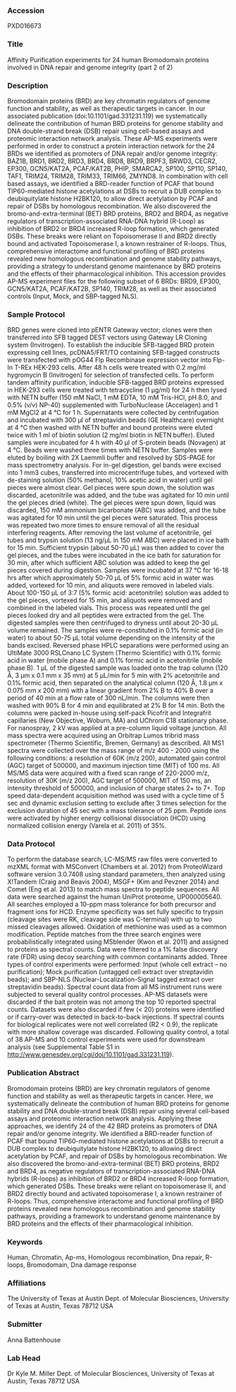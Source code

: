 ### Accession
PXD016673

### Title
Affinity Purification experiments for 24 human Bromodomain proteins involved in DNA repair and genome integrity (part 2 of 2)

### Description
Bromodomain proteins (BRD) are key chromatin regulators of genome function and stability, as well as therapeutic targets in cancer. In our associated publication (doi:10.1101/gad.331231.119) we systematically delineate the contribution of human BRD proteins for genome stability and DNA double-strand break (DSB) repair using cell-based assays and proteomic interaction network analysis. These AP-MS experiments were performed in order to construct a protein interaction network for the 24 BRDs we identified as promoters of DNA repair and/or genome integrity: BAZ1B, BRD1, BRD2, BRD3, BRD4, BRD8, BRD9, BRPF3, BRWD3, CECR2, EP300, GCN5/KAT2A, PCAF/KAT2B, PHIP, SMARCA2, SP100, SP110, SP140, TAF1, TRIM24, TRIM28, TRIM33, TRIM66, ZMYND8. In combination with cell based assays, we identified a BRD-reader function of PCAF that bound TIP60-mediated histone acetylations at DSBs to recruit a DUB complex to deubiquitylate histone H2BK120, to allow direct acetylation by PCAF and repair of DSBs by homologous recombination. We also discovered the bromo-and-extra-terminal (BET) BRD proteins, BRD2 and BRD4, as negative regulators of transcription-associated RNA-DNA hybrid (R-Loop) as inhibition of BRD2 or BRD4 increased R-loop formation, which generated DSBs. These breaks were reliant on Topoisomerase II and BRD2 directly bound and activated Topoisomerase I, a known restrainer of R-loops. Thus, comprehensive interactome and functional profiling of BRD proteins revealed new homologous recombination and genome stability pathways, providing a strategy to understand genome maintenance by BRD proteins and the effects of their pharmacological inhibition. This accession provides AP-MS experiment files for the following subset of 6 BRDs: BRD9, EP300, GCN5/KAT2A, PCAF/KAT2B, SP140, TRIM28, as well as their associated controls (Input, Mock, and SBP-tagged NLS).

### Sample Protocol
BRD genes were cloned into pENTR Gateway vector; clones were then transferred into SFB tagged DEST vectors using Gateway LR Cloning system (Invitrogen). To establish the inducible SFB-tagged BRD protein expressing cell lines, pcDNA5/FRT/TO containing SFB-tagged constructs were transfected with pOG44 Flp Recombinase expression vector into Flp-In T-REx HEK-293 cells. After 48 h cells were treated with 0.2 mg/ml hygromycin B (Invitrogen) for selection of transfected cells. To perform tandem affinity purification, inducible SFB-tagged BRD proteins expressed in HEK-293 cells were treated with tetracycline (1 μg/ml) for 24 h then lysed with NETN buffer (150 mM NaCl, 1 mM EDTA, 10 mM Tris-HCl, pH 8.0, and 0.5% (v/v) NP-40) supplemented with TurboNuclease (Accelagen) and 1 mM MgCl2 at 4 °C for 1 h.  Supernatants were collected by centrifugation and incubated with 300 μl of streptavidin beads (GE Healthcare) overnight at 4 °C then washed with NETN buffer and bound proteins were eluted twice with 1 ml of biotin solution (2 mg/ml biotin in NETN buffer). Eluted samples were incubated for 4 h with 40 μl of S-protein beads (Novagen) at 4 °C. Beads were washed three times with NETN buffer. Samples were eluted by boiling with 2X Laemmli buffer and resolved by SDS-PAGE for mass spectrometry analysis. For in-gel digestion, gel bands were excised into 1 mm3 cubes, transferred into microcentrifuge tubes, and vortexed with de-staining solution (50% methanol, 10% acetic acid in water) until gel pieces were almost clear. Gel pieces were spun down, the solution was discarded, acetonitrile was added, and the tube was agitated for 10 min until the gel pieces dried (white). The gel pieces were spun down, liquid was discarded, 150 mM ammonium bicarbonate (ABC) was added, and the tube was agitated for 10 min until the gel pieces were saturated. This process was repeated two more times to ensure removal of all the residual interfering reagents. After removing the last volume of acetonitrile, gel tubes and trypsin solution (13 ng/µL in 150 mM ABC) were placed in ice bath for 15 min. Sufficient trypsin (about 50-70 µL) was then added to cover the gel pieces, and the tubes were incubated in the ice bath for saturation for 30 min, after which sufficient ABC solution was added to keep the gel pieces covered during digestion. Samples were incubated at 37 °C for 16-18 hrs after which approximately 50-70 µL of 5% formic acid in water was added, vortexed for 10 min, and aliquots were removed in labeled vials. About 100-150 µL of 3:7 (5% formic acid: acetonitrile) solution was added to the gel pieces, vortexed for 15 min, and aliquots were removed and combined in the labeled vials. This process was repeated until the gel pieces looked dry and all peptides were extracted from the gel. The digested samples were then centrifuged to dryness until about 20-30 µL volume remained. The samples were re-constituted in 0.1% formic acid (in water) to about 50-75 µL total volume depending on the intensity of the bands excised. Reversed phase HPLC separations were performed using an UltiMate 3000 RSLCnano LC System (Thermo Scientific) with 0.1% formic acid in water (mobile phase A) and 0.1% formic acid in acetonitrile (mobile phase B). 1 µL of the digested sample was loaded onto the trap column (120 Å, 3 µm x 0.1 mm x 35 mm) at 5 µL/min for 5 min with 2% acetonitrile and 0.1% formic acid, then separated on the analytical column (120 Å, 1.8 µm x 0.075 mm x 200 mm) with a linear gradient from 2% B to 40% B over a period of 40 min at a flow rate of 300 nL/min. The columns were then washed with 90% B for 4 min and equilibrated at 2% B for 14 min. Both the columns were packed in-house using self-pack Picofrit and Integrafrit capillaries (New Objective, Woburn, MA) and UChrom C18 stationary phase. For nanospray, 2 kV was applied at a pre-column liquid voltage junction. All mass spectra were acquired using an Orbitrap Lumos tribrid mass spectrometer (Thermo Scientific, Bremen, Germany) as described. All MS1 spectra were collected over the mass range of m/z 400 - 2000 using the following conditions: a resolution of 60K (m/z 200), automated gain control (AGC) target of 500000, and maximum injection time (MIT) of 100 ms. All MS/MS data were acquired with a fixed scan range of 220-2000 m/z, resolution of 30K (m/z 200), AGC target of 500000, MIT of 150 ms, an intensity threshold of 500000, and inclusion of charge states 2+ to 7+. Top speed data-dependent acquisition method was used with a cycle time of 5 sec and dynamic exclusion setting to exclude after 3 times selection for the exclusion duration of 45 sec with a mass tolerance of 25 ppm.  Peptide ions were activated by higher energy collisional dissociation (HCD) using normalized collision energy (Varela et al. 2011) of 35%.

### Data Protocol
To perform the database search, LC-MS/MS raw files were converted to mzXML format with MSConvert (Chambers et al. 2012) from ProteoWizard software version 3.0.7408 using standard parameters, then analyzed using X!Tandem (Craig and Beavis 2004), MSGF+ (Kim and Pevzner 2014) and Comet (Eng et al. 2013) to match mass spectra to peptide sequences. All data were searched against the human UniProt proteome, UP000005640. All searches employed a 10-ppm mass tolerance for both precursor and fragment ions for HCD. Enzyme specificity was set fully specific to trypsin (cleavage sites were RK, cleavage side was C-terminal) with up to two missed cleavages allowed. Oxidation of methionine was used as a common modification. Peptide matches from the three search engines were probabilistically integrated using MSblender (Kwon et al. 2011) and assigned to proteins as spectral counts. Data were filtered to a 1% false discovery rate (FDR) using decoy searching with common contaminants added. Three types of control experiments were performed: Input (whole cell extract – no purification); Mock purification (untagged cell extract over streptavidin beads); and SBP-NLS (Nuclear-Localization-Signal tagged extract over streptavidin beads). Spectral count data from all MS instrument runs were subjected to several quality control processes. AP-MS datasets were discarded if the bait protein was not among the top 10 reported spectral counts. Datasets were also discarded if few (< 20) proteins were identified or if carry-over was detected in back-to-back injections. If spectral counts for biological replicates were not well correlated (R2 < 0.9), the replicate with more shallow coverage was discarded.  Following quality control, a total of 38 AP-MS and 10 control experiments were used for downstream analysis (see Supplemental Table S1 in http://www.genesdev.org/cgi/doi/10.1101/gad.331231.119).

### Publication Abstract
Bromodomain proteins (BRD) are key chromatin regulators of genome function and stability as well as therapeutic targets in cancer. Here, we systematically delineate the contribution of human BRD proteins for genome stability and DNA double-strand break (DSB) repair using several cell-based assays and proteomic interaction network analysis. Applying these approaches, we identify 24 of the 42 BRD proteins as promoters of DNA repair and/or genome integrity. We identified a BRD-reader function of PCAF that bound TIP60-mediated histone acetylations at DSBs to recruit a DUB complex to deubiquitylate histone H2BK120, to allowing direct acetylation by PCAF, and repair of DSBs by homologous recombination. We also discovered the bromo-and-extra-terminal (BET) BRD proteins, BRD2 and BRD4, as negative regulators of transcription-associated RNA-DNA hybrids (R-loops) as inhibition of BRD2 or BRD4 increased R-loop formation, which generated DSBs. These breaks were reliant on topoisomerase II, and BRD2 directly bound and activated topoisomerase I, a known restrainer of R-loops. Thus, comprehensive interactome and functional profiling of BRD proteins revealed new homologous recombination and genome stability pathways, providing a framework to understand genome maintenance by BRD proteins and the effects of their pharmacological inhibition.

### Keywords
Human, Chromatin, Ap-ms, Homologous recombination, Dna repair, R-loops, Bromodomain, Dna damage response

### Affiliations
The University of Texas at Austin
Dept. of Molecular Biosciences, University of Texas at Austin, Texas 78712 USA

### Submitter
Anna Battenhouse

### Lab Head
Dr Kyle M. Miller
Dept. of Molecular Biosciences, University of Texas at Austin, Texas 78712 USA



